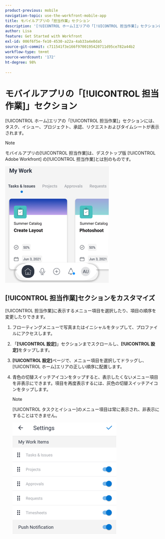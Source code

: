 ```yaml
---
product-previous: mobile
navigation-topic: use-the-workfront-mobile-app
title: モバイルアプリの「担当作業」セクション
description: '[!UICONTROL ホーム]エリアの「[!UICONTROL 担当作業]」セクションには、タスク、イシュー、プロジェクト、承認、リクエストおよびタイムシートが表示されます。'
author: Lisa
feature: Get Started with Workfront
exl-id: 006f6f5e-fe10-4530-a22a-4ab33a4e0da5
source-git-commit: c711541f3e166f9700195420711d95ce782a44b2
workflow-type: tm+mt
source-wordcount: '172'
ht-degree: 98%

---
```


# モバイルアプリの「[!UICONTROL 担当作業]」セクション

[!UICONTROL ホーム]エリアの「[!UICONTROL 担当作業]」セクションには、タスク、イシュー、プロジェクト、承認、リクエストおよびタイムシートが表示されます。

>[!NOTE]
>
>モバイルアプリの[!UICONTROL 担当作業]は、デスクトップ版 [!UICONTROL Adobe Workfront] の[!UICONTROL 担当作業]とは別のものです。

![担当作業](assets/home-myworksection-338x379.png)

## [!UICONTROL 担当作業]セクションをカスタマイズ

[!UICONTROL 担当作業]に表示するメニュー項目を選択したり、項目の順序を変更したりできます。

1. フローティングメニューで写真またはイニシャルをタップして、プロファイルにアクセスします。
1. 「**[!UICONTROL 設定]**」セクションまでスクロールし、**[!UICONTROL 設定]**&#x200B;をタップします。
1. **[!UICONTROL 設定]**&#x200B;ページで、メニュー項目を選択してドラッグし、[!UICONTROL ホーム]エリアの正しい順序に配置します。
1. 青色の切替スイッチアイコンをタップすると、表示したくないメニュー項目を非表示にできます。項目を再度表示するには、灰色の切替スイッチアイコンをタップします。

   >[!NOTE]
   >
   >[!UICONTROL タスクとイシュー]のメニュー項目は常に表示され、非表示にすることはできません。

   ![&#x200B; モバイル設定 &#x200B;](assets/mobile-settings-338x366.png)
